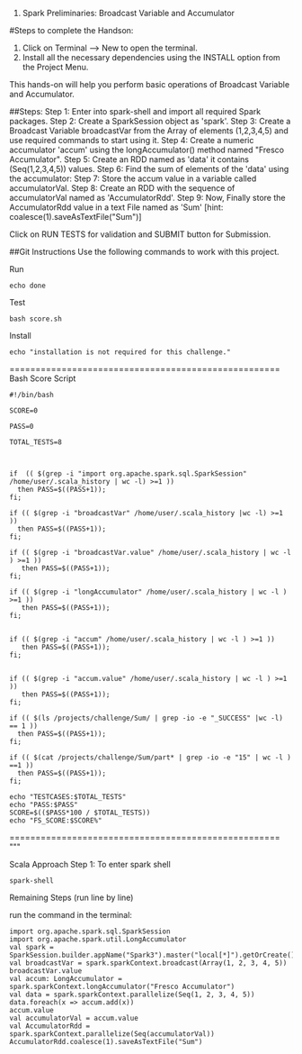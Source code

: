 1. Spark Preliminaries: Broadcast Variable and Accumulator

#Steps to complete the Handson:

1. Click on Terminal --> New to open the terminal.
2. Install all the necessary dependencies using the INSTALL option from the Project Menu.

This hands-on will help you perform basic operations of Broadcast Variable and Accumulator.

##Steps:
Step 1: Enter into spark-shell and import all required Spark packages.
Step 2: Create a SparkSession object as 'spark'.
Step 3: Create a Broadcast Variable broadcastVar from the Array of elements (1,2,3,4,5) and use required commands to start using it.
Step 4: Create a numeric accumulator 'accum' using the longAccumulator() method named "Fresco Accumulator".
Step 5: Create an RDD named as 'data' it contains (Seq(1,2,3,4,5)) values.
Step 6: Find the sum of elements of the 'data' using the accumulator:
Step 7: Store the accum value in a variable called accumulatorVal.
Step 8: Create an RDD with the sequence of accumulatorVal named as 'AccumulatorRdd'.
Step 9: Now, Finally store the AccumulatorRdd value in a text File named as 'Sum'
[hint: coalesce(1).saveAsTextFile("Sum")]

Click on RUN TESTS for validation and SUBMIT button for Submission.

##Git Instructions
Use the following commands to work with this project.

Run

```
echo done
```

Test

```
bash score.sh
```

Install

```
echo "installation is not required for this challenge."
```

====================================================
Bash Score Script

```
#!/bin/bash

SCORE=0

PASS=0

TOTAL_TESTS=8



if  (( $(grep -i "import org.apache.spark.sql.SparkSession" /home/user/.scala_history | wc -l) >=1 ))
  then PASS=$((PASS+1));
fi;

if (( $(grep -i "broadcastVar" /home/user/.scala_history |wc -l) >=1 ))
  then PASS=$((PASS+1));
fi;

if (( $(grep -i "broadcastVar.value" /home/user/.scala_history | wc -l ) >=1 ))
   then PASS=$((PASS+1));
fi;

if (( $(grep -i "longAccumulator" /home/user/.scala_history | wc -l ) >=1 ))
   then PASS=$((PASS+1));
fi;


if (( $(grep -i "accum" /home/user/.scala_history | wc -l ) >=1 ))
   then PASS=$((PASS+1));
fi;


if (( $(grep -i "accum.value" /home/user/.scala_history | wc -l ) >=1 ))
   then PASS=$((PASS+1));
fi;

if (( $(ls /projects/challenge/Sum/ | grep -io -e "_SUCCESS" |wc -l) == 1 ))
  then PASS=$((PASS+1));
fi;

if (( $(cat /projects/challenge/Sum/part* | grep -io -e "15" | wc -l ) ==1 ))
  then PASS=$((PASS+1));
fi;

echo "TESTCASES:$TOTAL_TESTS"
echo "PASS:$PASS"
SCORE=$(($PASS*100 / $TOTAL_TESTS))
echo "FS_SCORE:$SCORE%"

```

====================================================
"""

Scala Approach
Step 1:
To enter spark shell

```
spark-shell
```

Remaining Steps (run line by line)

run the command in the terminal:

```
import org.apache.spark.sql.SparkSession
import org.apache.spark.util.LongAccumulator
val spark = SparkSession.builder.appName("Spark3").master("local[*]").getOrCreate()
val broadcastVar = spark.sparkContext.broadcast(Array(1, 2, 3, 4, 5))
broadcastVar.value
val accum: LongAccumulator = spark.sparkContext.longAccumulator("Fresco Accumulator")
val data = spark.sparkContext.parallelize(Seq(1, 2, 3, 4, 5))
data.foreach(x => accum.add(x))
accum.value
val accumulatorVal = accum.value
val AccumulatorRdd = spark.sparkContext.parallelize(Seq(accumulatorVal))
AccumulatorRdd.coalesce(1).saveAsTextFile("Sum")

```
